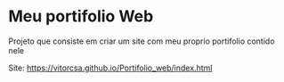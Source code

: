 Meu portifolio Web
===
Projeto que consiste em criar um site com meu proprio portifolio contido nele

Site: https://vitorcsa.github.io/Portifolio_web/index.html
